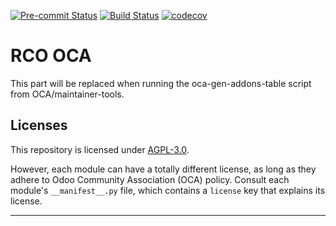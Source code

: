 
<!-- /!\ Non OCA Context : Set here the badge of your runbot / runboat instance. -->
[![Pre-commit Status](https://github.com/qrtl/rco-oca/actions/workflows/pre-commit.yml/badge.svg?branch=16.0)](https://github.com/qrtl/rco-oca/actions/workflows/pre-commit.yml?query=branch%3A16.0)
[![Build Status](https://github.com/qrtl/rco-oca/actions/workflows/test.yml/badge.svg?branch=16.0)](https://github.com/qrtl/rco-oca/actions/workflows/test.yml?query=branch%3A16.0)
[![codecov](https://codecov.io/gh/qrtl/rco-oca/branch/16.0/graph/badge.svg)](https://codecov.io/gh/qrtl/rco-oca)
<!-- /!\ Non OCA Context : Set here the badge of your translation instance. -->

<!-- /!\ do not modify above this line -->

# RCO OCA



<!-- /!\ do not modify below this line -->

<!-- prettier-ignore-start -->

[//]: # (addons)

This part will be replaced when running the oca-gen-addons-table script from OCA/maintainer-tools.

[//]: # (end addons)

<!-- prettier-ignore-end -->

## Licenses

This repository is licensed under [AGPL-3.0](LICENSE).

However, each module can have a totally different license, as long as they adhere to Odoo Community Association (OCA)
policy. Consult each module's `__manifest__.py` file, which contains a `license` key
that explains its license.

----
<!-- /!\ Non OCA Context : Set here the full description of your organization. -->
